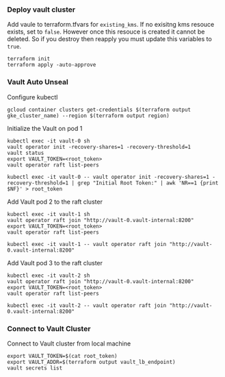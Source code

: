 ### Deploy vault cluster
Add vaule to terraform.tfvars for `existing_kms`. If no exisitng kms resouce exists, set to `false`. However once this resouce is created it cannot be deleted. So if you destroy then reapply you must update this variables to `true`.

    terraform init
    terraform apply -auto-approve

### Vault Auto Unseal

Configure kubectl

    gcloud container clusters get-credentials $(terraform output gke_cluster_name) --region $(terraform output region)

Initialize the Vault on pod 1

    kubectl exec -it vault-0 sh
    vault operator init -recovery-shares=1 -recovery-threshold=1
    vault status
    export VAULT_TOKEN=<root_token>
    vault operator raft list-peers

    kubectl exec -it vault-0 -- vault operator init -recovery-shares=1 -recovery-threshold=1 | grep "Initial Root Token:" | awk 'NR==1 {print $NF}' > root_token


Add Vault pod 2 to the raft cluster
    
    kubectl exec -it vault-1 sh
    vault operator raft join "http://vault-0.vault-internal:8200"
    export VAULT_TOKEN=<root_token>
    vault operator raft list-peers

    kubectl exec -it vault-1 -- vault operator raft join "http://vault-0.vault-internal:8200"

Add Vault pod 3 to the raft cluster
    
    kubectl exec -it vault-2 sh
    vault operator raft join "http://vault-0.vault-internal:8200"
    export VAULT_TOKEN=<root_token>
    vault operator raft list-peers

    kubectl exec -it vault-2 -- vault operator raft join "http://vault-0.vault-internal:8200"

### Connect to Vault Cluster

Connect to Vault cluster from local machine

    export VAULT_TOKEN=$(cat root_token)
    export VAULT_ADDR=$(terraform output vault_lb_endpoint)
    vault secrets list